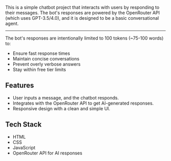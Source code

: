 This is a simple chatbot project that interacts with users by responding to their messages. The bot's responses are powered by the OpenRouter API (which uses GPT-3.5/4.0), and it is designed to be a basic conversational agent.

_______

The bot's responses are intentionally limited to 100 tokens (~75-100 words) to:

- Ensure fast response times
- Maintain concise conversations
- Prevent overly verbose answers
- Stay within free tier limits 

## Features

- User inputs a message, and the chatbot responds.
- Integrates with the OpenRouter API to get AI-generated responses.
- Responsive design with a clean and simple UI.

## Tech Stack

- HTML
- CSS
- JavaScript
- OpenRouter API for AI responses
